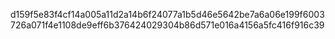 d159f5e83f4cf14a005a11d2a14b6f24077a1b5d46e5642be7a6a06e199f6003726a071f4e1108de9eff6b376424029304b86d571e016a4156a5fc416f916c39
